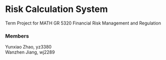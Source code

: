 # Risk Calculation System
  
  
Term Project for MATH GR 5320 Financial Risk Management and Regulation  

  

### Members

Yunxiao Zhao, yz3380    
Wanzhen Jiang, wj2289

